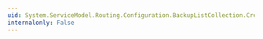 ```yaml
---
uid: System.ServiceModel.Routing.Configuration.BackupListCollection.CreateNewElement
internalonly: False
---
```

